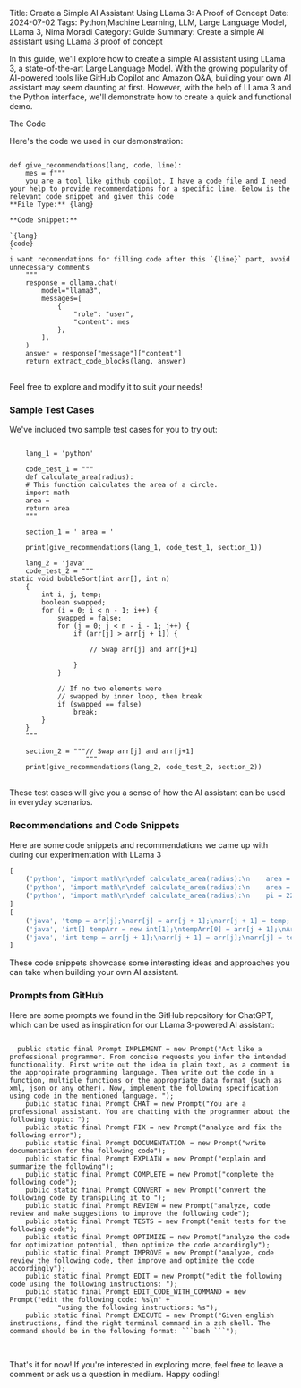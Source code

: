 Title: Create a Simple AI Assistant Using LLama 3: A Proof of Concept
Date: 2024-07-02
Tags: Python,Machine Learning, LLM, Large Language Model, LLama 3, Nima Moradi
Category: Guide
Summary: Create a simple AI assistant using LLama 3 proof of concept

In this guide, we'll explore how to create a simple AI assistant using LLama 3, a state-of-the-art Large Language Model. With the growing popularity of AI-powered tools like GitHub Copilot and Amazon Q&A, building your own AI assistant may seem daunting at first. However, with the help of LLama 3 and the Python interface, we'll demonstrate how to create a quick and functional demo.

The Code

Here's the code we used in our demonstration:

<pre>
<code>
def give_recommendations(lang, code, line):
    mes = f"""
    you are a tool like github copilot, I have a code file and I need your help to provide recommendations for a specific line. Below is the relevant code snippet and given this code 
**File Type:** {lang}

**Code Snippet:**

`{lang}
{code}
`
i want recomendations for filling code after this `{line}` part, avoid unnecessary comments
    """
    response = ollama.chat(
        model="llama3",
        messages=[
            {
                "role": "user",
                "content": mes
            },
        ],
    )
    answer = response["message"]["content"]
    return extract_code_blocks(lang, answer)
</code>
</pre>

Feel free to explore and modify it to suit your needs!

### Sample Test Cases

We've included two sample test cases for you to try out:
<pre>
<code>
    lang_1 = 'python'

    code_test_1 = """
    def calculate_area(radius):
    # This function calculates the area of a circle.
    import math
    area = 
    return area
    """

    section_1 = ' area = '

    print(give_recommendations(lang_1, code_test_1, section_1))

    lang_2 = 'java'
    code_test_2 = """
static void bubbleSort(int arr[], int n)
    {
        int i, j, temp;
        boolean swapped;
        for (i = 0; i < n - 1; i++) {
            swapped = false;
            for (j = 0; j < n - i - 1; j++) {
                if (arr[j] > arr[j + 1]) {
                    
                    // Swap arr[j] and arr[j+1]
                   
                }
            }

            // If no two elements were
            // swapped by inner loop, then break
            if (swapped == false)
                break;
        }
    }
    """

    section_2 = """// Swap arr[j] and arr[j+1]
                   """
    print(give_recommendations(lang_2, code_test_2, section_2))
</code>
</pre>
These test cases will give you a sense of how the AI assistant can be used in everyday scenarios.

### Recommendations and Code Snippets

Here are some code snippets and recommendations we came up with during our experimentation with LLama 3
```python
[
    ('python', 'import math\n\ndef calculate_area(radius):\n    area = math.pi * (radius ** 2)\n    return area')
    ('python', 'import math\n\ndef calculate_area(radius):\n    area = math.pi * (radius ** 2)\n    return area'),
    ('python', 'import math\n\ndef calculate_area(radius):\n    pi = 22 / 7\n    area = pi * (radius ** 2)\n    return area'), ('python', 'import math\n\ndef calculate_area(radius):\n    try:\n        area = math.pi * (radius ** 2)\n        return area\n    except TypeError:\n        return "Error: Radius must be a number"')
]
[
    ('java', 'temp = arr[j];\narr[j] = arr[j + 1];\narr[j + 1] = temp;'),
    ('java', 'int[] tempArr = new int[1];\ntempArr[0] = arr[j + 1];\nArrays.swap(arr, j, j + 1);\narr[j + 1] = tempArr[0];'),
    ('java', 'int temp = arr[j + 1];\narr[j + 1] = arr[j];\narr[j] = temp;')
]

```

These code snippets showcase some interesting ideas and approaches you can take when building your own AI assistant.
### Prompts from GitHub
Here are some prompts we found in the GitHub repository for ChatGPT, which can be used as inspiration for our LLama 3-powered AI assistant:
<pre>
<code>
  public static final Prompt IMPLEMENT = new Prompt("Act like a professional programmer. From concise requests you infer the intended functionality. First write out the idea in plain text, as a comment in the appropirate programming language. Then write out the code in a function, multiple functions or the appropriate data format (such as xml, json or any other). Now, implement the following specification using code in the mentioned language. ");
    public static final Prompt CHAT = new Prompt("You are a professional assistant. You are chatting with the programmer about the following topic: ");
    public static final Prompt FIX = new Prompt("analyze and fix the following error");
    public static final Prompt DOCUMENTATION = new Prompt("write documentation for the following code");
    public static final Prompt EXPLAIN = new Prompt("explain and summarize the following");
    public static final Prompt COMPLETE = new Prompt("complete the following code");
    public static final Prompt CONVERT = new Prompt("convert the following code by transpiling it to ");
    public static final Prompt REVIEW = new Prompt("analyze, code review and make suggestions to improve the following code");
    public static final Prompt TESTS = new Prompt("emit tests for the following code");
    public static final Prompt OPTIMIZE = new Prompt("analyze the code for optimization potential, then optimize the code accordingly");
    public static final Prompt IMPROVE = new Prompt("analyze, code review the following code, then improve and optimize the code accordingly");
    public static final Prompt EDIT = new Prompt("edit the following code using the following instructions: ");
    public static final Prompt EDIT_CODE_WITH_COMMAND = new Prompt("edit the following code: %s\n" +
            "using the following instructions: %s");
    public static final Prompt EXECUTE = new Prompt("Given english instructions, find the right terminal command in a zsh shell. The command should be in the following format: ```bash <command>```");

</code>
</pre>
That's it for now! If you're interested in exploring more, feel free to leave a comment or ask us a question in medium. Happy coding!
